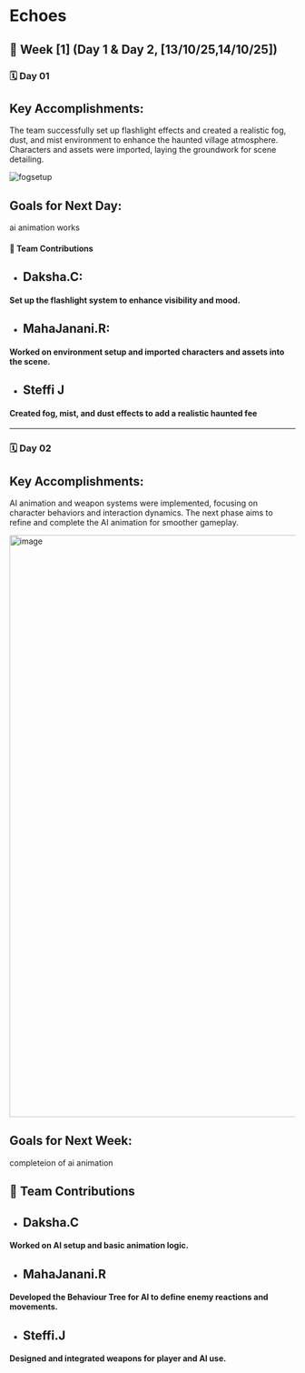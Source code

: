 # Echoes
## 📅 **Week [1] (Day 1 & Day 2, [13/10/25,14/10/25])**

### 🗓 **Day 01**

## **Key Accomplishments:**
The team successfully set up flashlight effects and created a realistic fog, dust, and mist environment to enhance the haunted village atmosphere. 
Characters and assets were imported, laying the groundwork for scene detailing.


![fogsetup](https://github.com/user-attachments/assets/a97756b2-432c-4422-b9f4-6ef3082b0d25)

## **Goals for Next Day:**
ai animation works
#### 👥 **Team Contributions**

* ## **Daksha.C:**
#### Set up the flashlight system to enhance visibility and mood.
* ## **MahaJanani.R:**
#### Worked on environment setup and imported characters and assets into the scene.
* ## **Steffi J**
#### Created fog, mist, and dust effects to add a realistic haunted fee


---

### 🗓 **Day 02**

## **Key Accomplishments:**
AI animation and weapon systems were implemented, focusing on character behaviors and interaction dynamics. 
The next phase aims to refine and complete the AI animation for smoother gameplay.

<img width="1918" height="1024" alt="image" src="https://github.com/user-attachments/assets/35d30514-42eb-499e-98ca-dde6ff9d9463" />

## **Goals for Next Week:**
completeion of ai animation
## 👥 **Team Contributions**

* ## **Daksha.C**
#### Worked on AI setup and basic animation logic.
* ## **MahaJanani.R**
#### Developed the Behaviour Tree for AI to define enemy reactions and movements.
* ## **Steffi.J**
#### Designed and integrated weapons for player and AI use.


